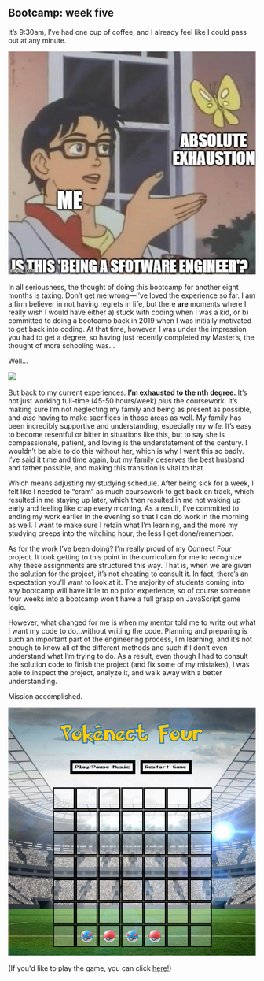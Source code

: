 Bootcamp: week five
--------

It’s 9:30am, I’ve had one cup of coffee, and I already feel like I could pass out at any minute.

<img src="https://github.com/dlmarshall3/dlmarshall3.github.io/blob/main/img/tired.jpg">

In all seriousness, the thought of doing this bootcamp for another eight months is taxing. Don’t get me wrong—I’ve loved the experience so far. I am a firm believer in not having regrets in life, but there **are** moments where I really wish I would have either a) stuck with coding when I was a kid, or b) committed to doing a bootcamp back in 2019 when I was initially motivated to get back into coding. At that time, however, I was under the impression you had to get a degree, so having just recently completed my Master’s, the thought of more schooling was…

Well…

<img src="https://media1.giphy.com/media/w89ak63KNl0nJl80ig/giphy.gif?cid=ecf05e473bgzp2sebobena0j1bqq9ypw72qpdty1ne3j9ik8&rid=giphy.gif">

But back to my current experiences: **I’m exhausted to the nth degree.** It’s not just working full-time (45-50 hours/week) plus the coursework. It’s making sure I’m not neglecting my family and being as present as possible, and *also* having to make sacrifices in those areas as well. My family has been incredibly supportive and understanding, especially my wife. It’s easy to become resentful or bitter in situations like this, but to say she is compassionate, patient, and loving is the understatement of the century. I wouldn’t be able to do this without her, which is why I want this so badly. I’ve said it time and time again, but my family deserves the best husband and father possible, and making this transition is vital to that.

Which means adjusting my studying schedule. After being sick for a week, I felt like I needed to “cram” as much coursework to get back on track, which resulted in me staying up later, which then resulted in me not waking up early and feeling like crap every morning. As a result, I’ve committed to ending my work earlier in the evening so that I can do work in the morning as well. I want to make sure I retain what I’m learning, and the more my studying creeps into the witching hour, the less I get done/remember.

As for the work I’ve been doing? I’m really proud of my Connect Four project. It took getting to this point in the curriculum for me to recognize why these assignments are structured this way. That is, when we are given the solution for the project, it’s not cheating to consult it. In fact, there’s an expectation you’ll want to look at it. The majority of students coming into any bootcamp will have little to no prior experience, so of course someone four weeks into a bootcamp won’t have a full grasp on JavaScript game logic.

However, what changed for me is when my mentor told me to write out what I want my code to do…without writing the code. Planning and preparing is such an important part of the engineering process, I’m learning, and it’s not enough to know all of the different methods and such if I don’t even understand what I’m trying to do. As a result, even though I had to consult the solution code to finish the project (and fix some of my mistakes), I was able to inspect the project, analyze it, and walk away with a better understanding.

Mission accomplished.

<img src="https://github.com/dlmarshall3/dlmarshall3.github.io/blob/main/img/pokenect3.png">

(If you'd like to play the game, you can click <a href="https://github.com/dlmarshall3/pokenect_four">here!</a>)
